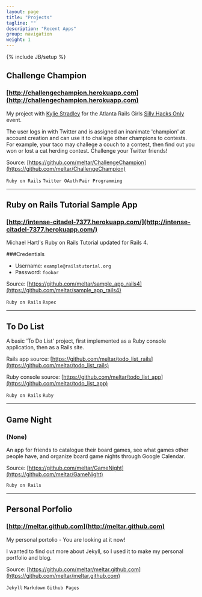 ```yaml
---
layout: page
title: "Projects"
tagline: ""
description: "Recent Apps"
group: navigation
weight: 1
---
```

{% include JB/setup %}

## Challenge Champion
### **[http://challengechampion.herokuapp.com](http://challengechampion.herokuapp.com)**
My project with [Kylie Stradley](https://github.com/kstradley) for the Atlanta Rails Girls
[Silly Hacks Only](http://www.meetup.com/Rails-Girls-Atlanta/events/141284772/) event.

The user logs in with Twitter and is assigned an inanimate 'champion' at account creation and can use it to challege
other champions to contests. For example, your taco may challege a couch to a contest, then
find out you won or lost a cat herding contest. Challenge your Twitter friends!

Source: [https://github.com/meltar/ChallengeChampion](https://github.com/meltar/ChallengeChampion)

`Ruby on Rails` `Twitter OAuth` `Pair Programming`

***

## Ruby on Rails Tutorial Sample App
### **[http://intense-citadel-7377.herokuapp.com/](http://intense-citadel-7377.herokuapp.com/)**
Michael Hartl's Ruby on Rails Tutorial updated for Rails 4.

###Credentials

* Username:  `example@railstutorial.org`
* Password:  `foobar`

Source: [https://github.com/meltar/sample_app_rails4](https://github.com/meltar/sample_app_rails4)

`Ruby on Rails` `Rspec`

***

## To Do List
A basic 'To Do List' project, first implemented as a Ruby console application, then as a
Rails site.

Rails app source: [https://github.com/meltar/todo_list_rails](https://github.com/meltar/todo_list_rails)

Ruby console source: [https://github.com/meltar/todo_list_app](https://github.com/meltar/todo_list_app)

`Ruby on Rails` `Ruby`

***

## Game Night
### **(None)**
An app for friends to catalogue their board games, see what games other people have, and 
organize board game nights through Google Calendar.

Source: [https://github.com/meltar/GameNight](https://github.com/meltar/GameNight)

`Ruby on Rails`

***

## Personal Porfolio
### **[http://meltar.github.com](http://meltar.github.com)**
My personal portolio - You are looking at it now!

I wanted to find out more about Jekyll, so I
used it to make my personal portfolio and blog.

Source: [https://github.com/meltar/meltar.github.com](https://github.com/meltar/meltar.github.com)

`Jekyll` `Markdown` `Github Pages`

